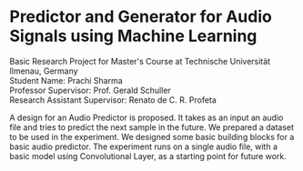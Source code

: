 # Predictor and Generator for Audio Signals using Machine Learning

Basic Research Project for Master's Course at Technische Universität Ilmenau, Germany\
Student Name: Prachi Sharma\
Professor Supervisor: Prof. Gerald Schuller\
Research Assistant Supervisor: Renato de C. R. Profeta

 A design for an Audio  Predictor is proposed. It takes  as  an  input  an  audio  file  and  tries  to  predict  the  next sample  in  the  future.  We  prepared  a  dataset  to  be  used  in the  experiment.  We  designed  some  basic  building  blocks  for a  basic  audio  predictor. The  experiment  runs on  a  single audio  file,  with  a  basic  model  using  Convolutional  Layer, as  a  starting  point  for  future  work.
